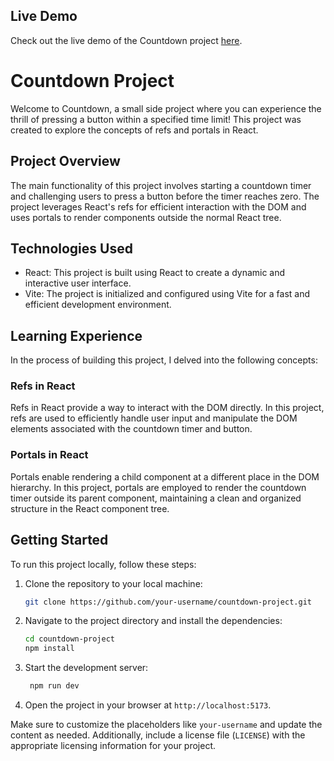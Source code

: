 ## Live Demo

Check out the live demo of the Countdown project [here](https://count-down-beige.vercel.app/).


# Countdown Project

Welcome to Countdown, a small side project where you can experience the thrill of pressing a button within a specified time limit! This project was created to explore the concepts of refs and portals in React.

## Project Overview

The main functionality of this project involves starting a countdown timer and challenging users to press a button before the timer reaches zero. The project leverages React's refs for efficient interaction with the DOM and uses portals to render components outside the normal React tree.

## Technologies Used

- React: This project is built using React to create a dynamic and interactive user interface.
- Vite: The project is initialized and configured using Vite for a fast and efficient development environment.

## Learning Experience

In the process of building this project, I delved into the following concepts:

### Refs in React

Refs in React provide a way to interact with the DOM directly. In this project, refs are used to efficiently handle user input and manipulate the DOM elements associated with the countdown timer and button.

### Portals in React

Portals enable rendering a child component at a different place in the DOM hierarchy. In this project, portals are employed to render the countdown timer outside its parent component, maintaining a clean and organized structure in the React component tree.

## Getting Started

To run this project locally, follow these steps:

1. Clone the repository to your local machine:

   ```bash
   git clone https://github.com/your-username/countdown-project.git
    ```
2. Navigate to the project directory and install the dependencies:

   ```bash
   cd countdown-project
   npm install
   ```
3. Start the development server:

   ```bash
    npm run dev
    ```
4. Open the project in your browser at `http://localhost:5173`.



Make sure to customize the placeholders like `your-username` and update the content as needed. Additionally, include a license file (`LICENSE`) with the appropriate licensing information for your project.

